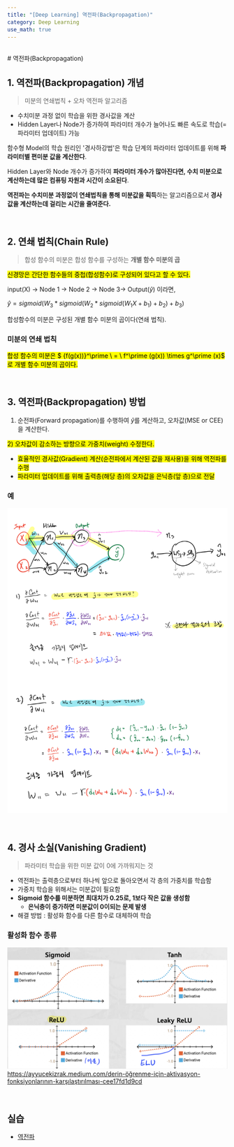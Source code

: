 ```yaml
---
title: "[Deep Learning] 역전파(Backpropagation)"
category: Deep Learning
use_math: true
---
```


<br>
# 역전파(Backpropagation)

## 1. 역전파(Backpropagation) 개념
> 미분의 연쇄법칙 + 오차 역전파 알고리즘

- 수치미분 과정 없이 학습을 위한 경사값을 계산
- Hidden Layer나 Node가 증가하여 파라미터 개수가 늘어나도 빠른 속도로 학습(= 파라미터 업데이트) 가능

함수형 Model의 학습 원리인 '경사하강법'은 학습 단계의 파라미터 업데이트를 위해 **파라미터별 편미분 값을 계산한다**.

Hidden Layer와 Node 개수가 증가하여 **파라미터 개수가 많아진다면, 수치 미분으로 계산하는데 많은 컴퓨팅 자원과 시간이 소요된다**.

**역전파는 수치미분 과정없이 연쇄법칙을 통해 미분값을 획득**하는 알고리즘으로서 **경사값을 계산하는데 걸리는 시간을 줄여준다.**

<br>

## 2. 연쇄 법칙(Chain Rule)
> 합성 함수의 미분은 합성 함수를 구성하는 **개별 함수 미분의 곱**

<mark style="background-color:yellow">신경망은 간단한 함수들의 중첩(합성함수)로 구성되어 있다고 할 수 있다.</mark>

input(X) -> Node 1 -> Node 2 -> Node 3-> Output($\hat{y}$) 이라면,

$\hat{y} = sigmoid(W_3 \ast sigmoid(W_2 \ast sigmoid(W_1 X + b_1) + b_2) + b_3)$

합성함수의 미분은 구성된 개별 함수 미분의 곱이다(연쇄 법칙).

### 미분의 연쇄 법칙 

<mark style="background-color:yellow">합성 함수의 미분은 $ {f(g(x))}^\prime \ = \ f^\prime (g(x)) \times g^\prime (x)$ 로 개별 함수 미분의 곱이다.</mark>

<br>

## 3. 역전파(Backpropagation) 방법

1) 순전파(Forward propagation)를 수행하여 $\hat{y}$를 계산하고, 오차값(MSE or CEE)을 계산한다.

<mark style="background-color:yellow"> 2) 오차값이 감소하는 방향으로 가중치(weight) 수정한다.</mark>
- <mark style="background-color:yellow">효율적인 경사값(Gradient) 계산(순전파에서 계산된 값을 재사용)을 위해 역전파를 수행</mark>
- <mark style="background-color:yellow">파라미터 업데이트를 위해 출력층(해당 층)의 오차값을 은닉층(앞 층)으로 전달</mark>

### 예

![](/assets/images/posts/dl/backpropagation.png)

<br>

## 4. 경사 소실(Vanishing Gradient)
> 파라미터 학습을 위한 미분 값이 0에 가까워지는 것

- 역전파는 출력층으로부터 하나씩 앞으로 돌아오면서 각 층의 가중치를 학습함
- 가중치 학습을 위해서는 미분값이 필요함
- **Sigmoid 함수를 미분하면 최대치가 0.25로, 1보다 작은 값을 생성함**
    - **은닉층이 증가하면 미분값이 0이되는 문제 발생**
- 해결 방법 : 활성화 함수를 다른 함수로 대체하여 학습

### 활성화 함수 종류

![](/assets/images/posts/dl/activation_functions.png)
https://ayyucekizrak.medium.com/derin-öğrenme-için-aktivasyon-fonksiyonlarının-karşılaştırılması-cee17fd1d9cd


<br>

## 실습
- <a href="https://colab.research.google.com/drive/1f4jJe4UIHcfTiqyBCAFRbXQNP5-dsdnE?usp=sharing">역전파</a>